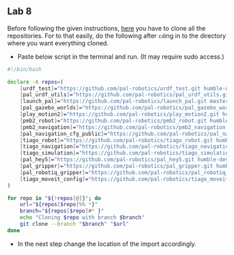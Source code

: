 ## Lab 8

Before following the given instructions, [here](https://github.com/pal-robotics/tiago_simulation) you have to clone all the repositories. For to that easily, do the following after `cd`ing in to the directory where you want everything cloned. 

* Paste below script in the terminal and run. (It may require sudo access.)

```bash
#!/bin/bash

declare -A repos=(
    [urdf_test]="https://github.com/pal-robotics/urdf_test.git humble-devel"
    [pal_urdf_utils]="https://github.com/pal-robotics/pal_urdf_utils.git humble-devel"
    [launch_pal]="https://github.com/pal-robotics/launch_pal.git master"
    [pal_gazebo_worlds]="https://github.com/pal-robotics/pal_gazebo_worlds.git humble-devel"
    [play_motion2]="https://github.com/pal-robotics/play_motion2.git humble-devel"
    [pmb2_robot]="https://github.com/pal-robotics/pmb2_robot.git humble-devel"
    [pmb2_navigation]="https://github.com/pal-robotics/pmb2_navigation.git humble-devel"
    [pal_navigation_cfg_public]="https://github.com/pal-robotics/pal_navigation_cfg_public.git humble-devel"
    [tiago_robot]="https://github.com/pal-robotics/tiago_robot.git humble-devel"
    [tiago_navigation]="https://github.com/pal-robotics/tiago_navigation.git humble-devel"
    [tiago_simulation]="https://github.com/pal-robotics/tiago_simulation.git humble-devel"
    [pal_hey5]="https://github.com/pal-robotics/pal_hey5.git humble-devel"
    [pal_gripper]="https://github.com/pal-robotics/pal_gripper.git humble-devel"
    [pal_robotiq_gripper]="https://github.com/pal-robotics/pal_robotiq_gripper.git humble-devel"
    [tiago_moveit_config]="https://github.com/pal-robotics/tiago_moveit_config.git humble-devel"
)

for repo in "${!repos[@]}"; do
    url="${repos[$repo]%% *}"
    branch="${repos[$repo]#* }"
    echo "Cloning $repo with branch $branch"
    git clone --branch "$branch" "$url"
done
```

*   In the next step change the location of the import accordingly.
